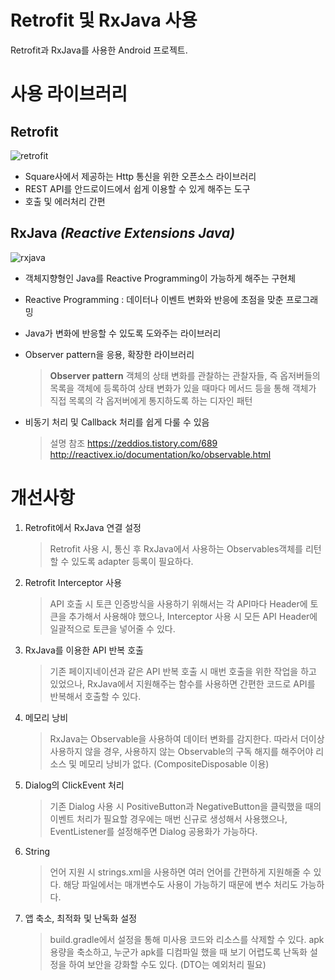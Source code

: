 # Retrofit 및 RxJava 사용

Retrofit과 RxJava를 사용한 Android 프로젝트.


# 사용 라이브러리
## Retrofit
![retrofit](https://user-images.githubusercontent.com/36907266/74799161-1e88fe80-5313-11ea-9b66-3d2ac0cd1a8a.png)
 - Square사에서 제공하는 Http 통신을 위한 오픈소스 라이브러리
 - REST API를 안드로이드에서 쉽게 이용할 수 있게 해주는 도구
 - 호출 및 에러처리 간편

## RxJava *(Reactive Extensions Java)*
![rxjava](https://user-images.githubusercontent.com/36907266/74799226-4ed09d00-5313-11ea-92f1-f9b83faf5a28.png)
 - 객체지향형인  Java를 Reactive Programming이 가능하게 해주는 구현체
 - Reactive  Programming : 데이터나 이벤트 변화와 반응에 초점을 맞춘 프로그래밍
 - Java가 변화에 반응할 수 있도록 도와주는 라이브러리
 - Observer pattern을 응용, 확장한 라이브러리
 
	> **Observer pattern**
	> 객체의 상태 변화를 관찰하는 관찰자들, 즉 옵저버들의 목록을 객체에 등록하여 상태 변화가 있을 때마다 메서드 등을 통해 객체가 직접 목록의 각 옵저버에게 통지하도록 하는 디자인 패턴
	
 - 비동기 처리  및 Callback 처리를 쉽게 다룰 수 있음

	 > 설명 참조
	 > https://zeddios.tistory.com/689
	 > http://reactivex.io/documentation/ko/observable.html


# 개선사항

 1. Retrofit에서 RxJava 연결 설정

	> Retrofit 사용 시, 통신 후 RxJava에서 사용하는 Observables객체를 리턴할 수 있도록 adapter 등록이 필요하다.
	
 2. Retrofit Interceptor 사용

	> API 호출 시 토큰 인증방식을 사용하기 위해서는 각 API마다 Header에 토큰을 추가해서 사용해야 했으나, Interceptor 사용 시 모든 API Header에 일괄적으로 토큰을 넣어줄 수 있다.
	
 3. RxJava를 이용한 API 반복 호출

	> 기존 페이지네이션과 같은 API 반복 호출 시 매번 호출을 위한 작업을 하고 있었으나, RxJava에서 지원해주는 함수를 사용하면 간편한 코드로 API를 반복해서 호출할 수 있다.
	
 4. 메모리 낭비

	> RxJava는 Observable을 사용하여 데이터 변화를 감지한다. 따라서 더이상 사용하지 않을 경우, 사용하지 않는 Observable의 구독 해지를 해주어야 리소스 및 메모리 낭비가 없다. (CompositeDisposable 이용)
	
 5. Dialog의 ClickEvent 처리

	> 기존 Dialog 사용 시 PositiveButton과 NegativeButton을 클릭했을 때의 이벤트 처리가 필요할 경우에는 매번 신규로 생성해서 사용했으나, EventListener를 설정해주면 Dialog 공용화가 가능하다.

 6. String

	> 언어 지원 시 strings.xml을 사용하면 여러 언어를 간편하게 지원해줄 수 있다. 해당 파일에서는 매개변수도 사용이 가능하기 때문에 변수 처리도 가능하다.

 7. 앱 축소, 최적화 및 난독화 설정

	> build.gradle에서 설정을 통해 미사용 코드와 리소스를 삭제할 수 있다. apk 용량을 축소하고, 누군가 apk를 디컴파일 했을 때 보기 어렵도록 난독화 설정을 하여 보안을 강화할 수도 있다. (DTO는 예외처리 필요)
